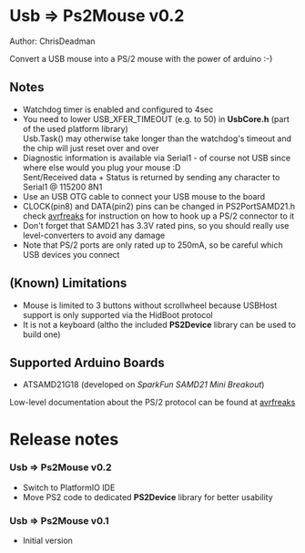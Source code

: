 ﻿
Usb => Ps2Mouse v0.2
=====================

Author: ChrisDeadman

Convert a USB mouse into a PS/2 mouse with the power of arduino :-)

## Notes
* Watchdog timer is enabled and configured to 4sec
* You need to lower USB_XFER_TIMEOUT (e.g. to 50) in **UsbCore.h** (part of the used platform library)  
  Usb.Task() may otherwise take longer than the watchdog's timeout and the chip will just reset over and over
* Diagnostic information is available via Serial1 - of course not USB since where else would you plug your mouse :D  
  Sent/Received data + Status is returned by sending any character to Serial1 @ 115200 8N1
* Use an USB OTG cable to connect your USB mouse to the board
* CLOCK(pin8) and DATA(pin2) pins can be changed in PS2PortSAMD21.h  
  check [avrfreaks](https://www.avrfreaks.net/sites/default/files/PS2%20Keyboard.pdf) for instruction on how to hook up a PS/2 connector to it
* Don't forget that SAMD21 has 3.3V rated pins, so you should really use level-converters to avoid any damage
* Note that PS/2 ports are only rated up to 250mA, so be careful which USB devices you connect

## (Known) Limitations
* Mouse is limited to 3 buttons without scrollwheel because USBHost support is only supported via the HidBoot protocol
* It is not a keyboard (altho the included **PS2Device** library can be used to build one)

## Supported Arduino Boards
* ATSAMD21G18 (developed on _SparkFun SAMD21 Mini Breakout_)

Low-level documentation about the PS/2 protocol can be found at [avrfreaks](https://www.avrfreaks.net/sites/default/files/PS2%20Keyboard.pdf)

Release notes
=======================

### Usb => Ps2Mouse v0.2
* Switch to PlatformIO IDE
* Move PS2 code to dedicated **PS2Device** library for better usability

### Usb => Ps2Mouse v0.1
* Initial version
